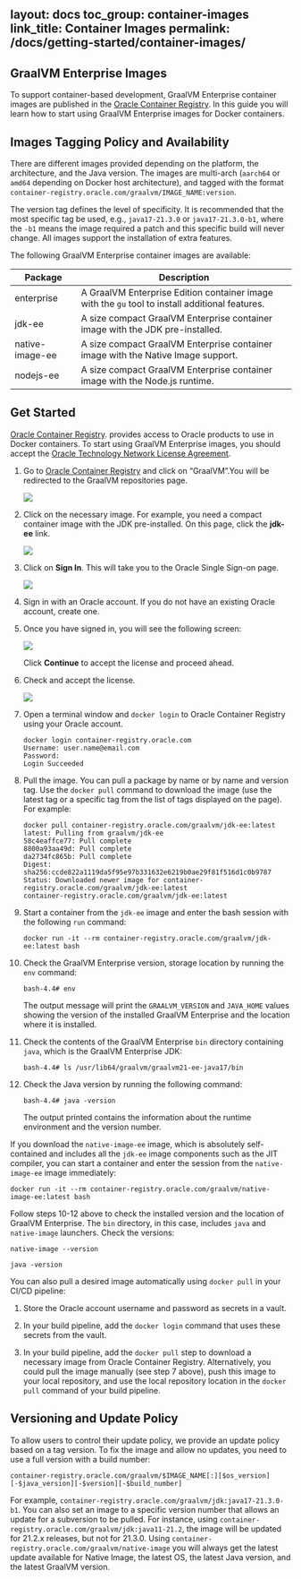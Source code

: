 layout: docs
toc_group: container-images
link_title: Container Images
permalink: /docs/getting-started/container-images/
---

## GraalVM Enterprise Images

To support container-based development, GraalVM Enterprise container images are published in the [Oracle Container Registry](https://container-registry.oracle.com).
In this guide you will learn how to start using GraalVM Enterprise images for Docker containers.

## Images Tagging Policy and Availability

There are different images provided depending on the platform, the architecture, and the Java version.
The images are multi-arch (`aarch64` or `amd64` depending on Docker host architecture), and tagged with the format `container-registry.oracle.com/graalvm/IMAGE_NAME:version`.

The version tag defines the level of specificity.
It is recommended that the most specific tag be used, e.g., `java17-21.3.0` or `java17-21.3.0-b1`, where the `-b1` means the image required a patch and this specific build will never change. All images support the installation of extra features. 

The following GraalVM Enterprise container images are available:

| Package      | Description                                        
------------------------------------------------------------------------------------------------------------------------------------------------------------|-----------|
| enterprise          |  A GraalVM Enterprise Edition container image with the `gu` tool to install additional features. |
| jdk-ee   | A size compact GraalVM Enterprise container image with the JDK pre-installed. |
| native-image-ee | A size compact GraalVM Enterprise container image with the Native Image support. |
| nodejs-ee      | A size compact GraalVM Enterprise container image with the Node.js runtime. |

## Get Started

[Oracle Container Registry](https://container-registry.oracle.com). provides access to Oracle products to use in Docker containers. 
To start using GraalVM Enterprise images, you should accept the [Oracle Technology Network License Agreement](https://www.oracle.com/downloads/licenses/graalvm-otn-license.html). 

1. Go to [Oracle Container Registry](https://container-registry.oracle.com/) and click on “GraalVM”.You will be redirected to the GraalVM repositories page.

    ![](../img/ocir.png)

2. Click on the necessary image. For example, you need a compact container image with the JDK pre-installed. On this page, click the **jdk-ee** link.

    ![](../img/graalvm_repositories.png)

3. Click on **Sign In**. This will take you to the Oracle Single Sign-on page.

    ![](../img/sign-in.png)

4. Sign in with an Oracle account. If you do not have an existing Oracle account, create one.

5. Once you have signed in, you will see the following screen:

    ![](../img/license_review.png)

    Click **Continue** to accept the license and proceed ahead.

6. Check and accept the license.

    ![](../img/licence_accepted.png)

7. Open a terminal window and `docker login` to Oracle Container Registry using your Oracle account.

    ```shell
    docker login container-registry.oracle.com
    Username: user.name@email.com
    Password: 
    Login Succeeded
    ```

8. Pull the image. You can pull a package by name or by name and version tag. Use the `docker pull` command to download the image (use the latest tag or a specific tag from the list of tags displayed on the page). For example:

    ```shell
    docker pull container-registry.oracle.com/graalvm/jdk-ee:latest
    latest: Pulling from graalvm/jdk-ee
    58c4eaffce77: Pull complete 
    8800a93aa49d: Pull complete 
    da2734fc865b: Pull complete 
    Digest: sha256:ccde822a1119da5f95e97b331632e6219b0ae29f81f516d1c0b9787
    Status: Downloaded newer image for container-registry.oracle.com/graalvm/jdk-ee:latest
    container-registry.oracle.com/graalvm/jdk-ee:latest
    ```

9. Start a container from the `jdk-ee` image and enter the bash session with the following `run` command:

    ```shell
    docker run -it --rm container-registry.oracle.com/graalvm/jdk-ee:latest bash
    ```

10. Check the GraalVM Enterprise version, storage location by running the `env` command:

    ```shell
    bash-4.4# env
    ```
    The output message will print the `GRAALVM_VERSION` and `JAVA_HOME` values showing the version of the installed GraalVM Enterprise and the location where it is installed.

11. Check the contents of the GraalVM Enterprise `bin` directory containing `java`, which is the GraalVM Enterprise JDK:

    ```shell
    bash-4.4# ls /usr/lib64/graalvm/graalvm21-ee-java17/bin
    ```

12. Check the Java version by running the following command:
 
    ```shell
    bash-4.4# java -version
    ```
    The output printed contains the information about the runtime environment and the version number.

If you download the `native-image-ee` image, which is absolutely self-contained and includes all the `jdk-ee` image components such as the JIT compiler, you can start a container and enter the session from the `native-image-ee` image immediately:

```shell
docker run -it --rm container-registry.oracle.com/graalvm/native-image-ee:latest bash
```

Follow steps 10-12 above to check the installed version and the location of GraalVM Enterprise. The `bin` directory, in this case, includes `java` and `native-image` launchers. Check the versions:

```shell
native-image --version
```

```shell
java -version
```

You can also pull a desired image automatically using `docker pull` in your CI/CD pipeline: 

1. Store the Oracle account username and password as secrets in a vault. 

2. In your build pipeline, add the `docker login` command that uses these secrets from the vault.

3. In your build pipeline, add the `docker pull` step to download a necessary image from Oracle Container Registry.
Alternatively, you could pull the image manually (see step 7 above), push this image to your local repository, and use the local repository location in the `docker pull` command of your build pipeline. 

## Versioning and Update Policy

To allow users to control their update policy, we provide an update policy based on a tag version.
To fix the image and allow no updates, you need to use a full version with a build number:
```
container-registry.oracle.com/graalvm/$IMAGE_NAME[:][$os_version][-$java_version][-$version][-$build_number]
```
For example, `container-registry.oracle.com/graalvm/jdk:java17-21.3.0-b1`.
You can also set an image to a specific version number that allows an update for a subversion to be pulled.
For instance, using `container-registry.oracle.com/graalvm/jdk:java11-21.2`, the image will be updated for 21.2.x releases, but not for 21.3.0.
Using `container-registry.oracle.com/graalvm/native-image` you will always get the latest update available for Native Image, the latest OS, the latest Java version, and the latest GraalVM version.